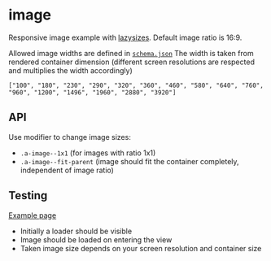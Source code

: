 # image

Responsive image example with [lazysizes](http://afarkas.github.io/lazysizes). Default image ratio is 16:9.

Allowed image widths are defined in [`schema.json`](./schema.json)
The width is taken from rendered container dimension (different screen resolutions are respected and multiplies the width accordingly)

```
["100", "180", "230", "290", "320", "360", "460", "580", "640", "760", "960", "1200", "1496", "1960", "2880", "3920"]
```

## API

Use modifier to change image sizes:

- `.a-image--1x1` (for images with ratio 1x1)
- `.a-image--fit-parent` (image should fit the container completely, independent of image ratio)

## Testing

[Example page](http://localhost:8081/example-patterns)

- Initially a loader should be visible
- Image should be loaded on entering the view
- Taken image size depends on your screen resolution and container size

